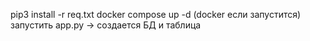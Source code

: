 pip3 install -r req.txt
docker compose up -d
(docker если запустится)
запустить app.py -> создается БД и таблица
